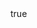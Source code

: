 ---
body:
  enable : true
  title : "Enzo y su historia"
  image : "images/enzo2.jpg"
  content : "Refleja la realidad de la sociedad de una forma amable haciendo reflexionar y pensar tanto a población infantil, como adulta.
<br></br>
Sus personajes rompen los clichés o estereotipos que generalmente siempre han existido en la literatura infantil.
<br></br>
A través de su nobleza, solidaridad e inocencia, nos acerca a distintas realidades sociales y nos enseña diferentes valores.
<br></br>
Entre los temas que se destacan: las personas con discapacidad, la realidad de las personas mayores, los desahucios o gente privada de su libertad entre otros."

sinopsis:
  enable: true  
  image : "images/libros.jpg"
  title : "Sinopsis"
  content: "**Descubriendo a Enzo** es un conjunto de historias que relata, en pequeños capítulos, la vida cotidiana de un niño de 9 años, de su familia y de sus amigas y amigos, con la particularidad de tratar temas que no son habituales en la literatura infantil, como las personas con discapacidad, la realidad de las personas mayores, los desahucios o gente privada de su libertad, por lo que resulta una experiencia útil, novedosa y educativa para el público infantil. 
<br></br>
Sus personajes son diversos y entrañables entre los que, por supuesto, destaca Enzo, un niño amigable, solidario y con un pequeño secreto, lo que termina de completar una amena lectura imprescindible para toda la familia.
<br></br>
¿Quieres conocer a Enzo y sus aventuras? ¿Te atreves a descubrir su secreto?
"

promo:
  enable : true
  image : "images/enzo.png"
  title : "¿Cómo puedo conocer a Enzo?"
  content : "Por el momento no disponemos de una tienda online, pero si distintos métodos para conseguir el libro. 
<br></br>
**Puntos de venta físico:**
<br></br>
&nbsp;&nbsp;- [Papelería KON-TIKI](https://papeleriakon-tiki.com/) (Marbella)</br>
&nbsp;&nbsp;- [Espacio Lector Nobel](https://www.facebook.com/EspacioLectorNobelSanPedro/?__cft__[0]=AZVoV9OZVvJ1E4I3x1yAWrgD-8I1h0hdQGfYfINxFYVvjIeXKz2_rJL0oZjgflqqxCNt1tIc4p8noXtYG8gd0bYxsLx9S7GzQ0dGqitAOxeHCOe0rBfAVBsRWyemtInw5UkWq49gxbyqKSFU_KAS0SL46j0OBwqv1YXgT5KTYS_JLmVH-jvj1JAhsVzPPQthyak&__tn__=kK-R) (San Pedro)</br>
&nbsp;&nbsp;- [Papelería Begoland](https://www.facebook.com/EspacioLectorNobelSanPedro/?__cft__%5B0%5D=AZVoV9OZVvJ1E4I3x1yAWrgD-8I1h0hdQGfYfINxFYVvjIeXKz2_rJL0oZjgflqqxCNt1tIc4p8noXtYG8gd0bYxsLx9S7GzQ0dGqitAOxeHCOe0rBfAVBsRWyemtInw5UkWq49gxbyqKSFU_KAS0SL46j0OBwqv1YXgT5KTYS_JLmVH-jvj1JAhsVzPPQthyak&__tn__=kK-R) (Nueva Andalucía)</br>
&nbsp;&nbsp;- [Papelería Cálamo](https://www.facebook.com/CalamoPapeleria/?__cft__[0]=AZVoV9OZVvJ1E4I3x1yAWrgD-8I1h0hdQGfYfINxFYVvjIeXKz2_rJL0oZjgflqqxCNt1tIc4p8noXtYG8gd0bYxsLx9S7GzQ0dGqitAOxeHCOe0rBfAVBsRWyemtInw5UkWq49gxbyqKSFU_KAS0SL46j0OBwqv1YXgT5KTYS_JLmVH-jvj1JAhsVzPPQthyak&__tn__=kK-R) (San Pedro)</br>
&nbsp;&nbsp;- [Papelería La Villa](https://www.facebook.com/PapeleriadeSanPedro/?__cft__[0]=AZVoV9OZVvJ1E4I3x1yAWrgD-8I1h0hdQGfYfINxFYVvjIeXKz2_rJL0oZjgflqqxCNt1tIc4p8noXtYG8gd0bYxsLx9S7GzQ0dGqitAOxeHCOe0rBfAVBsRWyemtInw5UkWq49gxbyqKSFU_KAS0SL46j0OBwqv1YXgT5KTYS_JLmVH-jvj1JAhsVzPPQthyak&__tn__=kK-R) (San Pedro)</br>
<br></br>
O bien envíanos un [correo electrónico](info.socialbooks@gmail.com) o usa nuestro formulario de contacto y buscaremos la fórmula de hacértelo llegar. 
<br></br>
**Precio 14,95€** + *gastos de envío 3,95€*"


specs:
  enable: true
  title: "Ficha técnica"
  left_side:
  - key : "**Título**"
    value : "Descubriendo a Enzo"
  - key : "**Autor (es)**"
    value : "David Caracuel Ruiz; Darío Hidalgo Domínguez, Juanjo Jiménez González (il.)"
  - key : "**Precio con IVA**"
    value : "14.,95 €"
  - key : "**Fecha publicación**"
    value : "12/2020"
  - key : "**Idioma**"
    value : "Español"

  right_side:
  - key : "**Formato, páginas**"
    value : "Tapa blanda con solapas, 108"
  - key : "**Medidas**"
    value : "220 X 150 mm"
  - key : "**ISBN**"
    value : "9788418438448"
  - key : "**Temáticas**"
    value : "Cuestiones Personales Y Sociales"
  - key : "**Edad recomendada**"
    value : "A partir de 9 años"

---